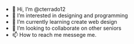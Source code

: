 - 👋 Hi, I’m @cterrado12
- 👀 I’m interested in designing and programming
- 🌱 I’m currently learning create web design
- 💞️ I’m looking to collaborate on other seniors
- 📫 How to reach me messege me.

<!---
cterrado12/cterrado12 is a ✨ special ✨ repository because its `README.md` (this file) appears on your GitHub profile.
You can click the Preview link to take a look at your changes.
--->

